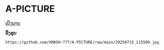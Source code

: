 # A-PICTURE
[ເບິ່ງພາບ](https://github.com/XMASH-777/A-PICTURE/raw/main/20250715_115509.jpg)

**ລິ້ງຮູບ**
```
https://github.com/XMASH-777/A-PICTURE/raw/main/20250715_115509.jpg
```
